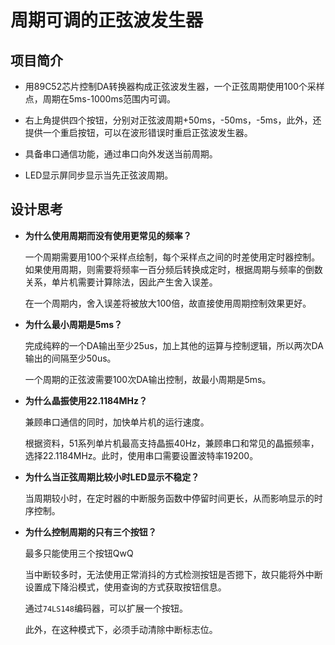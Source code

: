 # 周期可调的正弦波发生器

## 项目简介
* 用89C52芯片控制DA转换器构成正弦波发生器，一个正弦周期使用100个采样点，周期在5ms-1000ms范围内可调。
  
* 右上角提供四个按钮，分别对正弦波周期+50ms，-50ms，-5ms，此外，还提供一个重启按钮，可以在波形错误时重启正弦波发生器。
  
* 具备串口通信功能，通过串口向外发送当前周期。
  
* LED显示屏同步显示当先正弦波周期。
  

## 设计思考
* **为什么使用周期而没有使用更常见的频率？**
  
  一个周期需要用100个采样点绘制，每个采样点之间的时差使用定时器控制。如果使用周期，则需要将频率一百分频后转换成定时，根据周期与频率的倒数关系，单片机需要计算除法，因此产生舍入误差。

  在一个周期内，舍入误差将被放大100倍，故直接使用周期控制效果更好。


* **为什么最小周期是5ms？**
  
  完成纯粹的一个DA输出至少25us，加上其他的运算与控制逻辑，所以两次DA输出的间隔至少50us。
  
  一个周期的正弦波需要100次DA输出控制，故最小周期是5ms。


* **为什么晶振使用22.1184MHz？**
  
  兼顾串口通信的同时，加快单片机的运行速度。

  根据资料，51系列单片机最高支持晶振40Hz，兼顾串口和常见的晶振频率，选择22.1184MHz。此时，使用串口需要设置波特率19200。

  
* **为什么当正弦周期比较小时LED显示不稳定？**
  
  当周期较小时，在定时器的中断服务函数中停留时间更长，从而影响显示的时序控制。
  

* **为什么控制周期的只有三个按钮？**
  
  最多只能使用三个按钮QwQ

  当中断较多时，无法使用正常消抖的方式检测按钮是否摁下，故只能将外中断设置成下降沿模式，使用查询的方式获取按钮信息。

  通过`74LS148`编码器，可以扩展一个按钮。

  此外，在这种模式下，必须手动清除中断标志位。